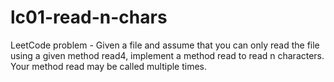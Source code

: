 # lc01-read-n-chars
LeetCode problem - Given a file and assume that you can only read the file using a given method read4, implement a method read to read n characters. Your method read may be called multiple times.

